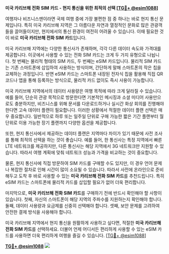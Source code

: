 **미국 카리브해 전화 SIM 카드 - 현지 통신을 위한 최적의 선택 [[TG💪+ @esim1088](https://t.me/s/esim1088)]**

여행자나 비즈니스맨이라면 국제 여행 중에 가장 불편한 점 중 하나는 바로 현지 통신 문제입니다. 특히 미국 카리브해 지역은 그 아름다운 자연과 열정적인 문화로 많은 관광객들을 끌어들이지만, 현지에서의 통신 환경이 여전히 어려울 수 있습니다. 이때 필요한 것이 바로 **미국 카리브해 전화 SIM 카드**입니다.

미국 카리브해 지역에는 다양한 통신사가 존재하며, 각각 다른 데이터 속도와 가격대를 제공합니다. 이곳에서 사용할 수 있는 전화 SIM 카드는 크게 두 가지 유형으로 나뉩니다. 첫 번째는 물리적 형태의 SIM 카드, 두 번째는 eSIM 카드입니다. 물리적 SIM 카드는 기존 스마트폰에 삽입하여 사용하는 방식이며, 간단하게 말해 스마트폰의 작은 칩을 교체하는 과정입니다. 반면 eSIM 카드는 스마트폰 내장된 전자식 칩을 활용해 직접 QR 코드나 앱을 통해 등록하는 방식으로, 물리적 카드 없이도 즉시 사용이 가능합니다.

미국 카리브해 지역에서의 데이터 사용량은 여행 목적에 따라 크게 달라질 수 있습니다. 예를 들어, 단순히 관광 목적으로 방문한다면 기본적인 메시징과 소셜 미디어 사용만으로도 충분하지만, 비즈니스를 위해 문서를 다운로드하거나 실시간 화상 회의를 진행해야 한다면 고속 데이터 플랜이 필요합니다. 이러한 상황에서 적절한 데이터 플랜 선택은 매우 중요합니다. 일반적으로 하루 또는 일주일 단위로 구매 가능한 짧은 기간 플랜부터 월 단위로 이용 가능한 장기 플랜까지 다양한 옵션을 제공합니다.

또한, 현지 통신사에서 제공하는 데이터 플랜은 지역마다 차이가 있기 때문에 사전 조사를 통해 최적의 선택을 하는 것이 좋습니다. 예를 들어, 한 통신사는 특정 지역에서 빠른 LTE 네트워크를 제공하지만, 다른 통신사는 해당 지역에서 3G 네트워크만 지원할 수 있습니다. 따라서 여행 계획에 맞춰 네트워크 성능과 가격을 비교하는 것이 중요합니다.

물론, 현지 통신사에 직접 방문하여 SIM 카드를 구매할 수도 있지만, 이 경우 언어 문제나 복잡한 절차로 인해 시간이 많이 소요될 수 있습니다. 따라서 사전에 온라인으로 준비해두고 도착 후 바로 사용할 수 있는 **미국 카리브해 전화 SIM 카드**를 추천드립니다. 특히 eSIM 카드는 스마트폰에 물리적 카드를 삽입할 필요가 없어 더욱 편리합니다.

마지막으로, **미국 카리브해 전화 SIM 카드**를 구매하기 전에 반드시 확인해야 할 사항이 있습니다. 첫째, 자신의 스마트폰이 해당 지역의 주파수를 지원하는지 확인해야 합니다. 둘째, 데이터 사용량과 요금제를 신중히 선택해야 합니다. 셋째, 보안 문제를 고려하여 안전한 결제 방식을 사용해야 합니다.

미국 카리브해 지역에서 현지 통신을 원활하게 사용하고 싶다면, 적절한 **미국 카리브해 전화 SIM 카드**를 선택하세요. 더불어 언제 어디서든 편리하게 사용할 수 있는 eSIM 카드를 사용하면 더욱 편리하게 여행을 즐길 수 있습니다. [[TG💪+ @esim1088](https://t.me/s/esim1088)]

**[TG💪+ @esim1088](https://t.me/s/esim1088) ![](https://i.postimg.cc/Y0z9fWf4/image.png)**